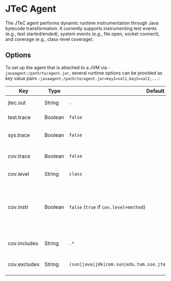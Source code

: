 # JTeC Agent

The JTeC agent performs dynamic runtime instrumentation through Java bytecode transformation.
It currently supports instrumenting test events (e.g., test started/ended), system events (e.g., file open, socket
connect), and coverage (e.g., class-level coverage).

## Options

To set up the agent that is attached to a JVM via `-javaagent:/path/to/agent.jar`, several runtime options can be
provided as key value pairs `-javaagent:/path/to/agent.jar=key1=val1,key2=val2,...`:

| Key             | Type    | Default value                                                                   | Description                                                                                  |
|-----------------|---------|---------------------------------------------------------------------------------|----------------------------------------------------------------------------------------------|         
| jtec.out        | String  | `.`                                                                             | Output path for jtec output                                                                  |
| test.trace      | Boolean | `false`                                                                         | Enables test event tracing                                                                   |
| sys.trace       | Boolean | `false`                                                                         | Enables system event tracing                                                                 |
| cov.trace       | Boolean | `false`                                                                         | Enables coverage tracing                                                                     |
| cov.level       | String  | `class`                                                                         | Coverage level: `class` or `method`                                                          |
| cov.instr       | Boolean | `false` (`true` if `cov.level=method`)                                          | Enables class file instrumentation (only needed for `method` or non-forked `class` coverage) |
| cov.includes    | String  | `.*`                                                                            | Regex for included Java classes                                                              |
| cov.excludes    | String  | `(sun\|java\|jdk\|com.sun\|edu.tum.sse.jtec\|net.bytebuddy\|org.apache.maven).*`| Regex for excluded Java classes                                                              |
